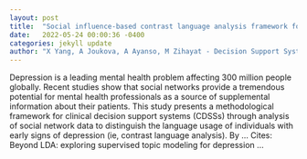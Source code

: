 ```yaml
---
layout: post
title:  "Social influence-based contrast language analysis framework for clinical decision support systems"
date:   2022-05-24 00:00:36 -0400
categories: jekyll update
author: "X Yang, A Joukova, A Ayanso, M Zihayat - Decision Support Systems, 2022"
---
```

Depression is a leading mental health problem affecting 300 million people globally. Recent studies show that social networks provide a tremendous potential for mental health professionals as a source of supplemental information about their patients. This study presents a methodological framework for clinical decision support systems (CDSSs) through analysis of social network data to distinguish the language usage of individuals with early signs of depression (ie, contrast language analysis). By … Cites: ‪Beyond LDA: exploring supervised topic modeling for depression …‬